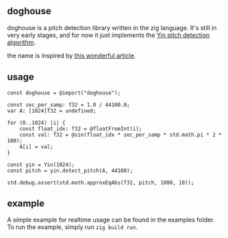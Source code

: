 ## doghouse

doghouse is a pitch detection library written in the zig language. It's still in very early stages, and for now it just implements the [Yin pitch detection algorithm](http://audition.ens.fr/adc/pdf/2002_JASA_YIN.pdf).

the name is inspired by [this wonderful article](https://www.objc.io/issues/24-audio/audio-dog-house/).

## usage

```zig
const doghouse = @import("doghouse");

const sec_per_samp: f32 = 1.0 / 44100.0;
var A: [1024]f32 = undefined;

for (0..1024) |i| {
    const float_idx: f32 = @floatFromInt(i);
    const val: f32 = @sin(float_idx * sec_per_samp * std.math.pi * 2 * 100);
    A[i] = val;
}

const yin = Yin(1024);
const pitch = yin.detect_pitch(A, 44100);

std.debug.assert(std.math.approxEqAbs(f32, pitch, 1000, 10));
```

## example

A simple example for realtime usage can be found in the examples folder. To run the example, simply run `zig build run`.
